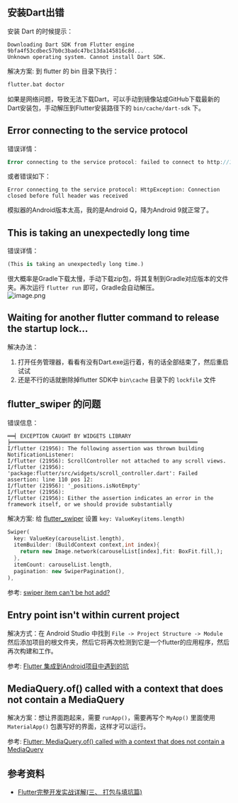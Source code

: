<a name="owb3I"></a>
## 安装Dart出错
安装 Dart 的时候提示：
```
Downloading Dart SDK from Flutter engine 9bfa4f53cdbec57b0c3badc47bc13da145816c8d...
Unknown operating system. Cannot install Dart SDK.
```

解决方案: 到 flutter 的 bin 目录下执行：
```bash
flutter.bat doctor
```

如果是网络问题，导致无法下载Dart，可以手动到镜像站或GitHub下载最新的Dart安装包，手动解压到Flutter安装路径下的 `bin/cache/dart-sdk` 下。

<a name="SuTly"></a>
## Error connecting to the service protocol
错误详情：
```dart
Error connecting to the service protocol: failed to connect to http://127.0.0.1:58820
```

或者错误如下：
```
Error connecting to the service protocol: HttpException: Connection closed before full header was received
```

模拟器的Android版本太高，我的是Android Q，降为Android 9就正常了。

<a name="rIy7I"></a>
## This is taking an unexpectedly long time
错误详情：
```dart
(This is taking an unexpectedly long time.)
```

很大概率是Gradle下载太慢，手动下载zip包，将其复制到Gradle对应版本的文件夹。再次运行 `flutter run` 即可，Gradle会自动解压。<br />![image.png](https://cdn.nlark.com/yuque/0/2020/png/2213540/1608087757369-f8057989-a8b0-44d2-8270-f936ad55ad4b.png#align=left&display=inline&height=89&originHeight=177&originWidth=731&size=33511&status=done&style=none&width=365.5)

<a name="QR1p4"></a>
## Waiting for another flutter command to release the startup lock…

解决办法：

1. 打开任务管理器，看看有没有Dart.exe运行着，有的话全部结束了，然后重启试试
2. 还是不行的话就删除掉flutter SDK中 `bin\cache` 目录下的 `lockfile` 文件

<a name="7efe2eb9"></a>
## flutter_swiper 的问题
错误信息：
```
══╡ EXCEPTION CAUGHT BY WIDGETS LIBRARY ╞═══════════════════════════════════════════════════════════
I/flutter (21956): The following assertion was thrown building NotificationListener:
I/flutter (21956): ScrollController not attached to any scroll views.
I/flutter (21956): 'package:flutter/src/widgets/scroll_controller.dart': Failed assertion: line 110 pos 12:
I/flutter (21956): '_positions.isNotEmpty'
I/flutter (21956):
I/flutter (21956): Either the assertion indicates an error in the framework itself, or we should provide substantially
```

解决方案: 给 [flutter_swiper](https://github.com/best-flutter/flutter_swiper) 设置 `key: ValueKey(items.length)`
```dart
Swiper(
  key: ValueKey(carouselList.length),
  itemBuilder: (BuildContext context,int index){
    return new Image.network(carouselList[index],fit: BoxFit.fill,);
  },
  itemCount: carouselList.length,
  pagination: new SwiperPagination(),
),
```

参考: [swiper item can't be hot add?](https://github.com/best-flutter/flutter_swiper/issues/64)

<a name="0abbbcea"></a>
## Entry point isn't within current project
解决方式：在 Android Studio 中找到 `File -> Project Structure -> Module` 然后添加项目的根文件夹，然后它将再次检测到它是一个flutter的应用程序，然后再次构建和工作。

参考: [Flutter 集成到Android项目中遇到的坑](https://blog.csdn.net/l707941510/article/details/98513208)

<a name="7e639e8c"></a>
## MediaQuery.of() called with a context that does not contain a MediaQuery
解决方案：想让界面跑起来，需要 `runApp()`，需要再写个 `MyApp()` 里面使用 `MaterialApp()` 包裹写好的界面，这样才可以运行。

参考: [Flutter: MediaQuery.of() called with a context that does not contain a MediaQuery](https://blog.csdn.net/qq_31017737/article/details/83069435)

<a name="d17a0f0b"></a>
## 参考资料

- [Flutter完整开发实战详解(三、 打包与填坑篇)](https://www.jianshu.com/p/29ba30d1ee57)

